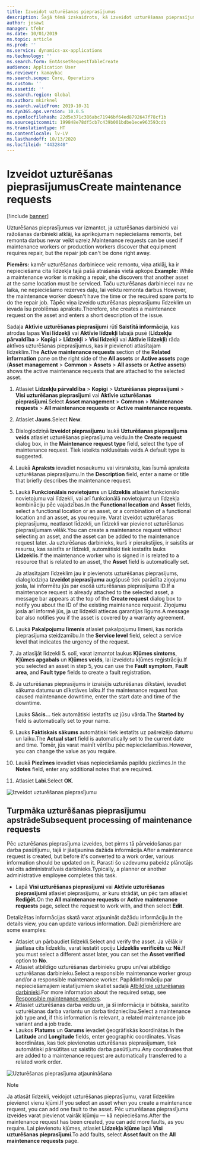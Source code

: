 ```yaml
---
title: Izveidot uzturēšanas pieprasījumus
description: Šajā tēmā izskaidrots, kā izveidot uzturēšanas pieprasījumu Līdzekļu pārvaldībā.
author: josaw1
manager: tfehr
ms.date: 10/01/2019
ms.topic: article
ms.prod: ''
ms.service: dynamics-ax-applications
ms.technology: ''
ms.search.form: EntAssetRequestTableCreate
audience: Application User
ms.reviewer: kamaybac
ms.search.scope: Core, Operations
ms.custom: ''
ms.assetid: ''
ms.search.region: Global
ms.author: mkirknel
ms.search.validFrom: 2019-10-31
ms.dyn365.ops.version: 10.0.5
ms.openlocfilehash: 22d5e371c386abc71946bf64ed8792647f78cf1b
ms.sourcegitcommit: 199848e78df5cb7c439b001bdbe1ece963593cdb
ms.translationtype: HT
ms.contentlocale: lv-LV
ms.lasthandoff: 10/13/2020
ms.locfileid: "4432840"
---
```

# <a name="create-maintenance-requests"></a><span data-ttu-id="30849-103">Izveidot uzturēšanas pieprasījumus</span><span class="sxs-lookup"><span data-stu-id="30849-103">Create maintenance requests</span></span>

[!include [banner](../../includes/banner.md)]

 

<span data-ttu-id="30849-104">Uzturēšanas pieprasījumus var izmantot, ja uzturēšanas darbinieki vai ražošanas darbinieki atklāj, ka aprīkojumam nepieciešams remonts, bet remonta darbus nevar veikt uzreiz.</span><span class="sxs-lookup"><span data-stu-id="30849-104">Maintenance requests can be used if maintenance workers or production workers discover that equipment requires repair, but the repair job can't be done right away.</span></span>

<span data-ttu-id="30849-105">**Piemērs:** kamēr uzturēšanas darbiniece veic remontu, viņa atklāj, ka ir nepieciešama cita līdzekļa tajā pašā atrašanās vietā apkope.</span><span class="sxs-lookup"><span data-stu-id="30849-105">**Example:** While a maintenance worker is making a repair, she discovers that another asset at the same location must be serviced.</span></span> <span data-ttu-id="30849-106">Taču uzturēšanas darbiniecei nav ne laika, ne nepieciešamo rezerves daļu, lai veiktu remonta darbus.</span><span class="sxs-lookup"><span data-stu-id="30849-106">However, the maintenance worker doesn't have the time or the required spare parts to do the repair job.</span></span> <span data-ttu-id="30849-107">Tāpēc viņa izveido uzturēšanas pieprasījumu līdzeklim un ievada īsu problēmas aprakstu.</span><span class="sxs-lookup"><span data-stu-id="30849-107">Therefore, she creates a maintenance request on the asset and enters a short description of the issue.</span></span>

<span data-ttu-id="30849-108">Sadaļa **Aktīvie uzturēšanas pieprasījumi** rūtī **Saistītā informācija**, kas atrodas lapas **Visi līdzekļi** vai **Aktīvie līdzekļi** labajā pusē (**Līdzekļu pārvaldība** \> **Kopīgi** \> **Līdzekļi** \> **Visi līdzekļi** vai **Aktīvie līdzekļi**) rāda aktīvos uzturēšanas pieprasījumus, kas ir pievienoti atlasītajam līdzeklim.</span><span class="sxs-lookup"><span data-stu-id="30849-108">The **Active maintenance requests** section of the **Related information** pane on the right side of the **All assets** or **Active assets** page (**Asset management** \> **Common** \> **Assets** \> **All assets** or **Active assets**) shows the active maintenance requests that are attached to the selected asset.</span></span>

1. <span data-ttu-id="30849-109">Atlasiet **Līdzekļu pārvaldība** \> **Kopīgi** \> **Uzturēšanas pieprasījumi** \> **Visi uzturēšanas pieprasījumi** vai **Aktīvie uzturēšanas pieprasījumi**.</span><span class="sxs-lookup"><span data-stu-id="30849-109">Select **Asset management** \> **Common** \> **Maintenance requests** \> **All maintenance requests** or **Active maintenance requests**.</span></span>
2. <span data-ttu-id="30849-110">Atlasiet **Jauns**.</span><span class="sxs-lookup"><span data-stu-id="30849-110">Select **New**.</span></span>
3. <span data-ttu-id="30849-111">Dialoglodziņā **Izveidot pieprasījumu** laukā **Uzturēšanas pieprasījuma veids** atlasiet uzturēšanas pieprasījuma veidu.</span><span class="sxs-lookup"><span data-stu-id="30849-111">In the **Create request** dialog box, in the **Maintenance request type** field, select the type of maintenance request.</span></span> <span data-ttu-id="30849-112">Tiek ieteikts noklusētais veids.</span><span class="sxs-lookup"><span data-stu-id="30849-112">A default type is suggested.</span></span>
4. <span data-ttu-id="30849-113">Laukā **Apraksts** ievadiet nosaukumu vai virsrakstu, kas īsumā apraksta uzturēšanas pieprasījumu.</span><span class="sxs-lookup"><span data-stu-id="30849-113">In the **Description** field, enter a name or title that briefly describes the maintenance request.</span></span>
5. <span data-ttu-id="30849-114">Laukā **Funkcionālais novietojums** un **Līdzeklis** atlasiet funkcionālo novietojumu vai līdzekli, vai arī funkcionālā novietojuma un līdzekļa kombināciju pēc vajadzības.</span><span class="sxs-lookup"><span data-stu-id="30849-114">In the **Functional location** and **Asset** fields, select a functional location or an asset, or a combination of a functional location and an asset, as you require.</span></span> <span data-ttu-id="30849-115">Varat izveidot uzturēšanas pieprasījumu, neatlasot līdzekli, un līdzekli var pievienot uzturēšanas pieprasījumam vēlāk.</span><span class="sxs-lookup"><span data-stu-id="30849-115">You can create a maintenance request without selecting an asset, and the asset can be added to the maintenance request later.</span></span> <span data-ttu-id="30849-116">Ja uzturēšanas darbinieks, kurš ir pierakstījies, ir saistīts ar resursu, kas saistīts ar līdzekli, automātiski tiek iestatīts lauks **Līdzeklis**.</span><span class="sxs-lookup"><span data-stu-id="30849-116">If the maintenance worker who is signed in is related to a resource that is related to an asset, the **Asset** field is automatically set.</span></span>

    <span data-ttu-id="30849-117">Ja atlasītajam līdzeklim jau ir pievienots uzturēšanas pieprasījums, dialoglodziņa **Izveidot pieprasījumu** augšpusē tiek parādīta ziņojumu josla, lai informētu jūs par esošā uzturēšanas pieprasījuma ID.</span><span class="sxs-lookup"><span data-stu-id="30849-117">If a maintenance request is already attached to the selected asset, a message bar appears at the top of the **Create request** dialog box to notify you about the ID of the existing maintenance request.</span></span> <span data-ttu-id="30849-118">Ziņojumu josla arī informē jūs, ja uz līdzekli attiecas garantijas līgums.</span><span class="sxs-lookup"><span data-stu-id="30849-118">A message bar also notifies you if the asset is covered by a warranty agreement.</span></span>

6. <span data-ttu-id="30849-119">Laukā **Pakalpojumu līmenis** atlasiet pakalpojumu līmeni, kas norāda pieprasījuma steidzamību.</span><span class="sxs-lookup"><span data-stu-id="30849-119">In the **Service level** field, select a service level that indicates the urgency of the request.</span></span>
7. <span data-ttu-id="30849-120">Ja atlasījāt līdzekli 5. solī, varat izmantot laukus **Kļūmes simtoms**, **Kļūmes apgabals** un **Kļūmes veids**, lai izveidotu kļūmes reģistrāciju.</span><span class="sxs-lookup"><span data-stu-id="30849-120">If you selected an asset in step 5, you can use the **Fault symptom**, **Fault area**, and **Fault type** fields to create a fault registration.</span></span>
8. <span data-ttu-id="30849-121">Ja uzturēšanas pieprasījums ir izraisījis uzturēšanas dīkstāvi, ievadiet sākuma datumu un dīkstāves laiku.</span><span class="sxs-lookup"><span data-stu-id="30849-121">If the maintenance request has caused maintenance downtime, enter the start date and time of the downtime.</span></span>

    <span data-ttu-id="30849-122">Lauks **Sācis...** tiek automātiski iestatīts uz jūsu vārda.</span><span class="sxs-lookup"><span data-stu-id="30849-122">The **Started by** field is automatically set to your name.</span></span>

10. <span data-ttu-id="30849-123">Lauks **Faktiskais sākums** automātiski tiek iestatīts uz pašreizējo datumu un laiku.</span><span class="sxs-lookup"><span data-stu-id="30849-123">The **Actual start** field is automatically set to the current date and time.</span></span> <span data-ttu-id="30849-124">Tomēr, jūs varat mainīt vērtību pēc nepieciešamības.</span><span class="sxs-lookup"><span data-stu-id="30849-124">However, you can change the value as you require.</span></span>
11. <span data-ttu-id="30849-125">Laukā **Piezīmes** ievadiet visas nepieciešamās papildu piezīmes.</span><span class="sxs-lookup"><span data-stu-id="30849-125">In the **Notes** field, enter any additional notes that are required.</span></span>
12. <span data-ttu-id="30849-126">Atlasiet **Labi**.</span><span class="sxs-lookup"><span data-stu-id="30849-126">Select **OK**.</span></span>

![Izveidot uzturēšanas pieprasījumu](media/03-manage-maintenance-requests.png)

## <a name="subsequent-processing-of-maintenance-requests"></a><span data-ttu-id="30849-128">Turpmāka uzturēšanas pieprasījumu apstrāde</span><span class="sxs-lookup"><span data-stu-id="30849-128">Subsequent processing of maintenance requests</span></span>

<span data-ttu-id="30849-129">Pēc uzturēšanas pieprasījuma izveides, bet pirms tā pārveidošanas par darba pasūtījumu, tajā ir jāatjaunina dažāda informācija.</span><span class="sxs-lookup"><span data-stu-id="30849-129">After a maintenance request is created, but before it's converted to a work order, various information should be updated on it.</span></span> <span data-ttu-id="30849-130">Parasti šo uzdevumu pabeidz plānotājs vai cits administratīvais darbinieks.</span><span class="sxs-lookup"><span data-stu-id="30849-130">Typically, a planner or another administrative employee completes this task.</span></span>

- <span data-ttu-id="30849-131">Lapā **Visi uzturēšanas pieprasījumi** vai **Aktīvie uzturēšanas pieprasījumi** atlasiet pieprasījumu, ar kuru strādāt, un pēc tam atlasiet **Rediģēt.**</span><span class="sxs-lookup"><span data-stu-id="30849-131">On the **All maintenance requests** or **Active maintenance requests** page, select the request to work with, and then select **Edit**.</span></span>

<span data-ttu-id="30849-132">Detalizētas informācijas skatā varat atjaunināt dažādu informāciju.</span><span class="sxs-lookup"><span data-stu-id="30849-132">In the details view, you can update various information.</span></span> <span data-ttu-id="30849-133">Daži piemēri:</span><span class="sxs-lookup"><span data-stu-id="30849-133">Here are some examples:</span></span>

- <span data-ttu-id="30849-134">Atlasiet un pārbaudiet līdzekli.</span><span class="sxs-lookup"><span data-stu-id="30849-134">Select and verify the asset.</span></span> <span data-ttu-id="30849-135">Ja vēlāk ir jāatlasa cits līdzeklis, varat iestatīt opciju **Līdzeklis verificēts** uz **Nē.**</span><span class="sxs-lookup"><span data-stu-id="30849-135">If you must select a different asset later, you can set the **Asset verified** option to **No**.</span></span>
- <span data-ttu-id="30849-136">Atlasiet atbildīgo uzturēšanas darbinieku grupu un/vai atbildīgo uzturēšanas darbinieku.</span><span class="sxs-lookup"><span data-stu-id="30849-136">Select a responsible maintenance worker group and/or a responsible maintenance worker.</span></span> <span data-ttu-id="30849-137">Papildinformāciju par nepieciešamajiem iestatījumiem skatiet sadaļā [Atbildīgie uzturēšanas darbinieki](../setup-for-maintenance-requests/responsible-workers.md).</span><span class="sxs-lookup"><span data-stu-id="30849-137">For more information about the required setup, see [Responsible maintenance workers](../setup-for-maintenance-requests/responsible-workers.md).</span></span>
- <span data-ttu-id="30849-138">Atlasiet uzturēšanas darba veidu un, ja šī informācija ir būtiska, saistīto uzturēšanas darba variantu un darba tirdzniecību.</span><span class="sxs-lookup"><span data-stu-id="30849-138">Select a maintenance job type and, if this information is relevant, a related maintenance job variant and a job trade.</span></span>
- <span data-ttu-id="30849-139">Laukos **Platums** un **Garums** ievadiet ģeogrāfiskās koordinātas.</span><span class="sxs-lookup"><span data-stu-id="30849-139">In the **Latitude** and **Longitude** fields, enter geographic coordinates.</span></span> <span data-ttu-id="30849-140">Visas koordinātas, kas tiek pievienotas uzturēšanas pieprasījumam, tiek automātiski pārsūtītas uz saistīto darba pasūtījumu.</span><span class="sxs-lookup"><span data-stu-id="30849-140">Any coordinates that are added to a maintenance request are automatically transferred to a related work order.</span></span> 

![Uzturēšanas pieprasījuma atjaunināšana](media/04-manage-maintenance-requests.png)

> [!NOTE]
> <span data-ttu-id="30849-142">Ja atlasāt līdzekli, veidojot uzturēšanas pieprasījumu, varat līdzeklim pievienot vienu kļūmi.</span><span class="sxs-lookup"><span data-stu-id="30849-142">If you select an asset when you create a maintenance request, you can add one fault to the asset.</span></span> <span data-ttu-id="30849-143">Pēc uzturēšanas pieprasījuma izveides varat pievienot vairāk kļūmju — kā nepieciešams.</span><span class="sxs-lookup"><span data-stu-id="30849-143">After the maintenance request has been created, you can add more faults, as you require.</span></span> <span data-ttu-id="30849-144">Lai pievienotu kļūmes, atlasiet **Līdzekļa kļūme** lapā **Visi uzturēšanas pieprasījumi**.</span><span class="sxs-lookup"><span data-stu-id="30849-144">To add faults, select **Asset fault** on the **All maintenance requests** page.</span></span>
